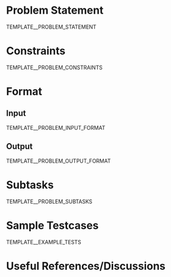 # Problem Statement

TEMPLATE__PROBLEM_STATEMENT

# Constraints

TEMPLATE__PROBLEM_CONSTRAINTS

# Format

## Input

TEMPLATE__PROBLEM_INPUT_FORMAT

## Output

TEMPLATE__PROBLEM_OUTPUT_FORMAT

# Subtasks

TEMPLATE__PROBLEM_SUBTASKS

# Sample Testcases

TEMPLATE__EXAMPLE_TESTS

# Useful References/Discussions

